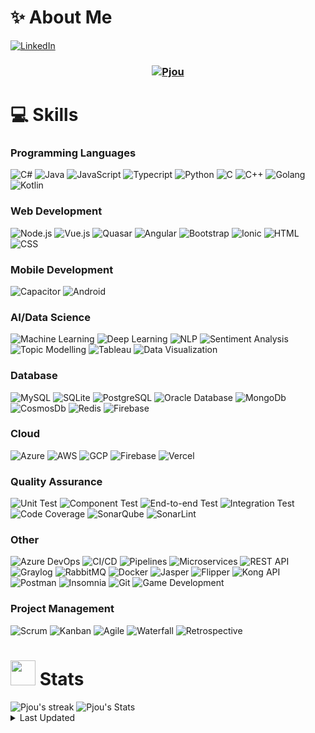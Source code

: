 # ✨ About Me 
<p align="left">
    <a href="https://www.linkedin.com/in/ng-pee-jou-13ba80204/" target="_blank">
        <img src="https://img.shields.io/static/v1?style=social&message=Connect&label=LinkedIn&logo=linkedin" alt="LinkedIn"/>
    </a>

<!--
  <a href="https://www.instagram.com/pjou00/" target="_blank">
        <img src="https://img.shields.io/static/v1?style=social&message=Follow&label=Instagram&logo=instagram" alt="Instagram"/>
  </a>

  <a href="https://www.facebook.com/pjou00" target="_blank">
        <img src="https://img.shields.io/static/v1?style=social&message=Add&label=Facebook&logo=facebook" alt="Facebook"/>
  </a>
-->
</p>

<h3 align="center"><a href="https://pjou00.github.io/">
   <img alt="Pjou" src="https://readme-typing-svg.herokuapp.com/?lines=I'm+Pjou;A+Software+Engineer&font=Fira%20Code&width=440&height=45&color=68C3D4&vCenter=true&size=21"></a>
</h3>

# 💻 Skills
<h3>Programming Languages</h3>

![C#](https://img.shields.io/badge/C_Sharp-1F222E?style=flat-square&logo=dotnet&logoColor=#512BD4)
![Java](https://img.shields.io/badge/Java-1F222E?style=flat-square&logo=openjdk&logoColor=#000000)
![JavaScript](https://img.shields.io/badge/JavaScript-1F222E?style=flat-square&logo=javascript&logoColor=#F7DF1E)
![Typecript](https://img.shields.io/badge/Typecript-1F222E?style=flat-square&logo=typescript&logoColor=#3178C6)
![Python](https://img.shields.io/badge/Python-1F222E?style=flat-square&logo=python&logoColor=#3776AB)
![C](https://img.shields.io/badge/C-1F222E?style=flat-square&logo=c&logoColor=#A8B9CC)
![C++](https://img.shields.io/badge/C++-1F222E?style=flat-square&logo=c++&logoColor=#00599C)
![Golang](https://img.shields.io/badge/Golang-1F222E?style=flat-square&logo=go&logoColor=#00ADD8)
![Kotlin](https://img.shields.io/badge/Kotlin-1F222E?style=flat-square&logo=kotlin&logoColor=#7F52FF)

<h3>Web Development</h3>

![Node.js](https://img.shields.io/badge/Node.js-1F222E?style=flat-square&logo=nodedotjs&logoColor=#5FA04E)
![Vue.js](https://img.shields.io/badge/Vue.js-1F222E?style=flat-square&logo=vuedotjs&logoColor=#4FC08D)
![Quasar](https://img.shields.io/badge/Quasar-1F222E?style=flat-square&logo=quasar&logoColor=#050A14)
![Angular](https://img.shields.io/badge/Angular-1F222E?style=flat-square&logo=angular&logoColor=#0F0F11)
![Bootstrap](https://img.shields.io/badge/Bootstrap-1F222E?style=flat-square&logo=bootstrap&logoColor=#7952B3)
![Ionic](https://img.shields.io/badge/Ionic-1F222E?style=flat-square&logo=ionic&logoColor=#3880FF)
![HTML](https://img.shields.io/badge/HTML-1F222E?style=flat-square&logo=html5&logoColor=#E34F26)
![CSS](https://img.shields.io/badge/CSS-1F222E?style=flat-square&logo=css3&logoColor=#1572B6)

<h3>Mobile Development</h3>

![Capacitor](https://img.shields.io/badge/Capacitor-1F222E?style=flat-square&logo=capacitor&logoColor=#119EFF)
![Android](https://img.shields.io/badge/Android-1F222E?style=flat-square&logo=android&logoColor=#34A853)

<h3>AI/Data Science</h3>

![Machine Learning](https://img.shields.io/badge/Machine_Learning-1F222E?style=flat-square)
![Deep Learning](https://img.shields.io/badge/Deep_Learning-1F222E?style=flat-square)
![NLP](https://img.shields.io/badge/NLP-1F222E?style=flat-square)
![Sentiment Analysis](https://img.shields.io/badge/Sentiment_Analysis-1F222E?style=flat-square)
![Topic Modelling](https://img.shields.io/badge/Topic_Modelling-1F222E?style=flat-square)
![Tableau](https://img.shields.io/badge/Tableau-1F222E?style=flat-square&logo=tableau&logoColor=#E97627)
![Data Visualization](https://img.shields.io/badge/Data_Visualization-1F222E?style=flat-square)

<h3>Database</h3>

![MySQL](https://img.shields.io/badge/MySQL-1F222E?style=flat-square&logo=MySQL&logoColor=#4479A1)
![SQLite](https://img.shields.io/badge/SQLite-1F222E?style=flat-square&logo=sqlite&logoColor=#003B57)
![PostgreSQL](https://img.shields.io/badge/PostgreSQL-1F222E?style=flat-square&logo=postgresql&logoColor=#4169E1)
![Oracle Database](https://img.shields.io/badge/Oracle_Database-1F222E?style=flat-square&logo=oracle&logoColor=#F80000)
![MongoDb](https://img.shields.io/badge/MongoDb-1F222E?style=flat-square&logo=mongodb&logoColor=#47A248)
![CosmosDb](https://img.shields.io/badge/CosmosDb-1F222E?style=flat-square)
![Redis](https://img.shields.io/badge/Redis-1F222E?style=flat-square&logo=redis&logoColor=#FF4438)
![Firebase](https://img.shields.io/badge/Firebase-1F222E?style=flat-square&logo=firebase&logoColor=#DD2C00)

<h3>Cloud</h3>

![Azure](https://img.shields.io/badge/Azure-1F222E?style=flat-square)
![AWS](https://img.shields.io/badge/AWS-1F222E?style=flat-square&logo=amazonwebservices&logoColor=#232F3E)
![GCP](https://img.shields.io/badge/GCP-1F222E?style=flat-square&logo=googlecloud&logoColor=#4285F4)
![Firebase](https://img.shields.io/badge/Firebase-1F222E?style=flat-square&logo=firebase&logoColor=#DD2C00)
![Vercel](https://img.shields.io/badge/Vercel-1F222E?style=flat-square&logo=vercel&logoColor=#000000)

<h3>Quality Assurance</h3>

![Unit Test](https://img.shields.io/badge/Unit_Test-1F222E?style=flat-square&logo=dotnet&logoColor=#512BD4)
![Component Test](https://img.shields.io/badge/Component_Test-1F222E?style=flat-square&logo=dotnet&logoColor=#512BD4)
![End-to-end Test](https://img.shields.io/badge/End_to_end_Test-1F222E?style=flat-square&logo=dotnet&logoColor=#512BD4)
![Integration Test](https://img.shields.io/badge/Integration_Test-1F222E?style=flat-square&logo=dotnet&logoColor=#512BD4)
![Code Coverage](https://img.shields.io/badge/Code_Coverage-1F222E?style=flat-square)
![SonarQube](https://img.shields.io/badge/SonarQube-1F222E?style=flat-square&logo=sonarqube&logoColor=#4E9BCD)
![SonarLint](https://img.shields.io/badge/SonarLint-1F222E?style=flat-square&logo=sonarlint&logoColor=#CB2029)

<h3>Other</h3>

![Azure DevOps](https://img.shields.io/badge/Azure_DevOps-1F222E?style=flat-square)
![CI/CD](https://img.shields.io/badge/CICD-1F222E?style=flat-square)
![Pipelines](https://img.shields.io/badge/Pipelines-1F222E?style=flat-square)
![Microservices](https://img.shields.io/badge/Microservices-1F222E?style=flat-square)
![REST API](https://img.shields.io/badge/REST_API-1F222E?style=flat-square)
![Graylog](https://img.shields.io/badge/Graylog-1F222E?style=flat-square)
![RabbitMQ](https://img.shields.io/badge/RabbitMQ-1F222E?style=flat-square&logo=rabbitmq&logoColor=#FF6600)
![Docker](https://img.shields.io/badge/Docker-1F222E?style=flat-square&logo=docker&logoColor=#2496ED)
![Jasper](https://img.shields.io/badge/Jasper-1F222E?style=flat-square)
![Flipper](https://img.shields.io/badge/Flipper-1F222E?style=flat-square)
![Kong API](https://img.shields.io/badge/Kong_API-1F222E?style=flat-square&logo=kong&logoColor=#003459)
![Postman](https://img.shields.io/badge/Postman-1F222E?style=flat-square&logo=postman&logoColor=#FF6C37)
![Insomnia](https://img.shields.io/badge/Insomnia-1F222E?style=flat-square&logo=insomnia&logoColor=#4000BF)
![Git](https://img.shields.io/badge/Git-1F222E?style=flat-square&logo=git&logoColor=#F05032)
![Game Development](https://img.shields.io/badge/Game_Development-1F222E?style=flat-square)

<h3>Project Management</h3>

![Scrum](https://img.shields.io/badge/Scrum-1F222E?style=flat-square)
![Kanban](https://img.shields.io/badge/Kanban-1F222E?style=flat-square)
![Agile](https://img.shields.io/badge/Agile-1F222E?style=flat-square)
![Waterfall](https://img.shields.io/badge/Waterfall-1F222E?style=flat-square)
![Retrospective](https://img.shields.io/badge/Retrospective-1F222E?style=flat-square)

<!--
<img alt="Pjou's Top Languages" src="https://github-readme-stats.vercel.app/api/top-langs?username=pjou00&langs_count=4&layout=compact&theme=react&bg_color=1F222E&title_color=68C3D4&icon_color=F8D866&border_color=1F222E&hide=JavaScript,CSS,Java,HTML,c%2B%2B,Ren'Py" height="198px"/>

<code><img height="20" src="https://cdn.svgporn.com/logos/javascript.svg"></code>
<code><img height="20" src="https://cdn.svgporn.com/logos/typescript-icon.svg"></code>
<code><img height="20" src="https://cdn.svgporn.com/logos/kotlin.svg"></code>
<code><img height="20" src="https://cdn.svgporn.com/logos/go.svg"></code>
<code><img height="20" src="https://cdn.svgporn.com/logos/python.svg"></code>
<code><img height="20" src="https://cdn.svgporn.com/logos/vue.svg"></code>
<code><img height="20" src="https://cdn.svgporn.com/logos/nodejs-icon.svg"></code>
<code><img height="20" src="https://cdn.svgporn.com/logos/mongodb.svg"></code>
<code><img height="20" src="https://cdn.svgporn.com/logos/mysql.svg"></code>
<code><img height="20" src="https://cdn.svgporn.com/logos/docker-icon.svg"></code>
-->

# <img src="https://media.giphy.com/media/uhWLu2lsU0rfLiwYlI/giphy.gif" width="40px" /> Stats

<img alt="Pjou's streak" src="http://github-readme-streak-stats.herokuapp.com?user=pjou00&theme=monokai&hide_border=true&date_format=j%20M%5B%20Y%5D&background=1F222E&stroke=FFFFFF&currStreakLabel=FFE8D1&sideLabels=FFE8D1&ring=68C3D4&fire=568EA3&currStreakNum=FFFFFF&sideNums=68C3D4"/>

<img alt="Pjou's Stats" src="https://denvercoder1-github-readme-stats.vercel.app/api/?username=pjou00&show_icons=true&include_all_commits=true&count_private=true&theme=react&hide_border=true&bg_color=1F222E&title_color=68C3D4&icon_color=FFE8D1&hide_title=true&hide=contribs"/>

<br/>

</details>

<details>
  <summary> Last Updated </summary>
  </br>
  <p>19/10/2024 20:00:00 UTC+8</p>
  <p>🕑︎ Time Zone: Kuala Lumpur/M'sia</p>
</details>

